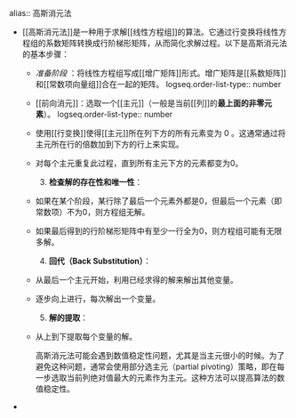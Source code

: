 alias:: 高斯消元法

- [[高斯消元法]]是一种用于求解[[线性方程组]]的算法。它通过行变换将线性方程组的系数矩阵转换成行阶梯形矩阵，从而简化求解过程。以下是高斯消元法的基本步骤：
	- *准备阶段* ：将线性方程组写成[[增广矩阵]]形式。增广矩阵是[[系数矩阵]]和[[常数项向量组]]合在一起的矩阵。
	  logseq.order-list-type:: number
	- [[前向消元]]：选取一个[[主元]]（一般是当前[[列]]的**最上面的非零元素**）。
	  logseq.order-list-type:: number
	- 使用[[行变换]]使得[[主元]]所在列下方的所有元素变为 0 。这通常通过将主元所在行的倍数加到下方的行上来实现。
	- 对每个主元重复此过程，直到所有主元下方的元素都变为0。
	  
	  3. **检查解的存在性和唯一性**：
	- 如果在某个阶段，某行除了最后一个元素外都是0，但最后一个元素（即常数项）不为0，则方程组无解。
	- 如果最后得到的行阶梯形矩阵中有至少一行全为0，则方程组可能有无限多解。
	  
	  4. **回代（Back Substitution）**：
	- 从最后一个主元开始，利用已经求得的解来解出其他变量。
	- 逐步向上进行，每次解出一个变量。
	  
	  5. **解的提取**：
	- 从上到下提取每个变量的解。
	  
	  高斯消元法可能会遇到数值稳定性问题，尤其是当主元很小的时候。为了避免这种问题，通常会使用部分选主元（partial pivoting）策略，即在每一步选取当前列绝对值最大的元素作为主元。这种方法可以提高算法的数值稳定性。
-